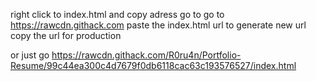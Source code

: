 right click to index.html and copy adress
go to go to https://rawcdn.githack.com
paste the index.html url to generate new url
copy the url for production

or just go https://rawcdn.githack.com/R0ru4n/Portfolio-Resume/99c44ea300c4d7679f0db6118cac63c193576527/index.html
